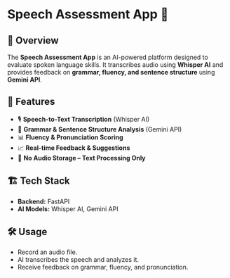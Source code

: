 # Speech Assessment App 🎤  

## 📌 Overview  
The **Speech Assessment App** is an AI-powered platform designed to evaluate spoken language skills. It transcribes audio using **Whisper AI** and provides feedback on **grammar, fluency, and sentence structure** using **Gemini API**.  

## 🚀 Features  
- 🎙 **Speech-to-Text Transcription** (Whisper AI)  
- 📝 **Grammar & Sentence Structure Analysis** (Gemini API)  
- 📊 **Fluency & Pronunciation Scoring**  
- 📈 **Real-time Feedback & Suggestions**  
- 💾 **No Audio Storage – Text Processing Only**  

## 🏗 Tech Stack  
- **Backend:** FastAPI 
- **AI Models:** Whisper AI, Gemini API

## 🛠 Usage
- Record an audio file.
- AI transcribes the speech and analyzes it.
- Receive feedback on grammar, fluency, and pronunciation.
